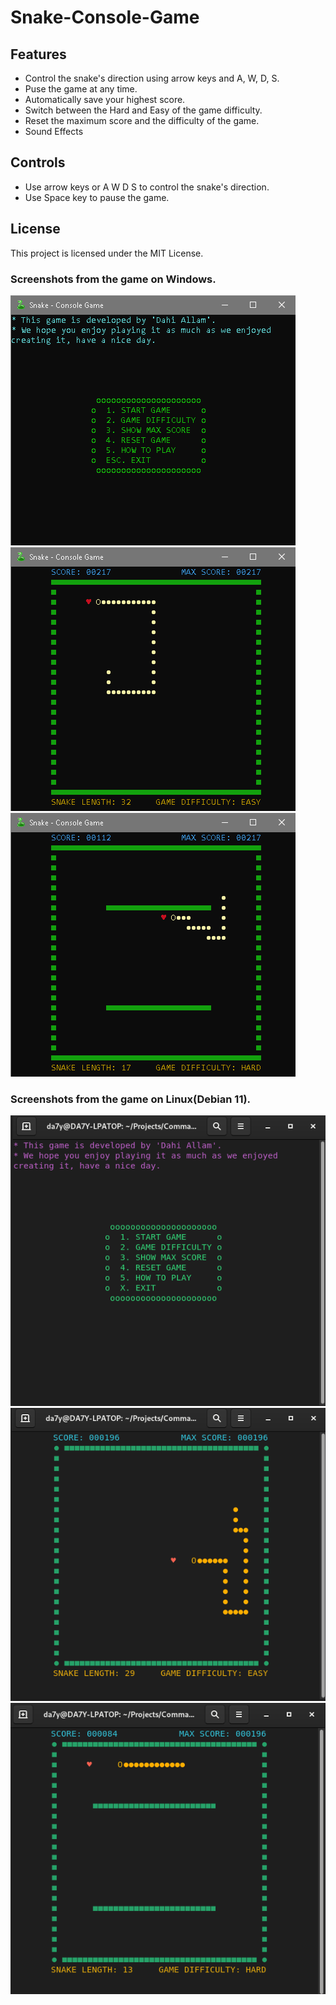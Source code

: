 # Snake-Console-Game

## Features
- Control the snake's direction using arrow keys and A, W, D, S.
- Puse the game at any time.
- Automatically save your highest score.
- Switch between the Hard and Easy of the game difficulty.
- Reset the maximum score and the difficulty of the game.
- Sound Effects

## Controls
- Use arrow keys or A W D S to control the snake's direction.
- Use Space key to pause the game.

## License
This project is licensed under the MIT License.

### Screenshots from the game on Windows.
![img1](https://github.com/da7y3llam/Snake-Console-Game/blob/main/images/image1.png)
![img2](https://github.com/da7y3llam/Snake-Console-Game/blob/main/images/snake2.png)
![img3](https://github.com/da7y3llam/Snake-Console-Game/blob/main/images/snake3.png)

### Screenshots from the game on Linux(Debian 11).
![img1](https://github.com/da7y3llam/Snake-Console-Game/blob/main/images/snake4.png)
![img2](https://github.com/da7y3llam/Snake-Console-Game/blob/main/images/snake5.png)
![img3](https://github.com/da7y3llam/Snake-Console-Game/blob/main/images/snake6.png)
